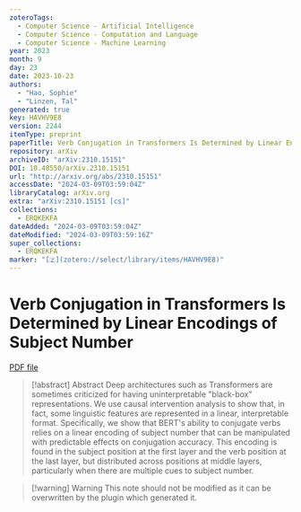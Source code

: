 ```yaml
---
zoteroTags:
  - Computer Science - Artificial Intelligence
  - Computer Science - Computation and Language
  - Computer Science - Machine Learning
year: 2023
month: 9
day: 23
date: 2023-10-23
authors:
  - "Hao, Sophie"
  - "Linzen, Tal"
generated: true
key: HAVHV9E8
version: 2244
itemType: preprint
paperTitle: Verb Conjugation in Transformers Is Determined by Linear Encodings of Subject Number
repository: arXiv
archiveID: "arXiv:2310.15151"
DOI: 10.48550/arXiv.2310.15151
url: "http://arxiv.org/abs/2310.15151"
accessDate: "2024-03-09T03:59:04Z"
libraryCatalog: arXiv.org
extra: "arXiv:2310.15151 [cs]"
collections:
  - ERQKEKFA
dateAdded: "2024-03-09T03:59:04Z"
dateModified: "2024-03-09T03:59:16Z"
super_collections:
  - ERQKEKFA
marker: "[🇿](zotero://select/library/items/HAVHV9E8)"
---
```


# Verb Conjugation in Transformers Is Determined by Linear Encodings of Subject Number

[PDF file](/Papers/PDFs/Hao%20and%20Linzen%202023undefined%20-%20Verb%20Conjugation%20in%20Transformers%20Is%20Determined%20by%20Linear%20Encodings%20of%20Subject%20Number.pdf)

> [!abstract] Abstract
> Deep architectures such as Transformers are sometimes criticized for having uninterpretable "black-box" representations. We use causal intervention analysis to show that, in fact, some linguistic features are represented in a linear, interpretable format. Specifically, we show that BERT's ability to conjugate verbs relies on a linear encoding of subject number that can be manipulated with predictable effects on conjugation accuracy. This encoding is found in the subject position at the first layer and the verb position at the last layer, but distributed across positions at middle layers, particularly when there are multiple cues to subject number.

>[!warning] Warning
> This note should not be modified as it can be overwritten by the plugin which generated it.

